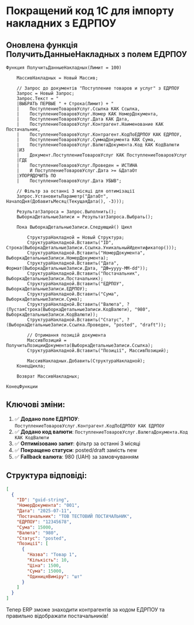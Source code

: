 # Покращений код 1С для імпорту накладних з ЕДРПОУ

## Оновлена функція ПолучитьДанныеНакладных з полем ЕДРПОУ

```1c
Функция ПолучитьДанныеНакладных(Лимит = 100)
    
    МассивНакладных = Новый Массив;
    
    // Запрос до документів "Поступление товаров и услуг" з ЕДРПОУ
    Запрос = Новый Запрос;
    Запрос.Текст = "
    |ВЫБРАТЬ ПЕРВЫЕ " + Строка(Лимит) + "
    |    ПоступлениеТоваровУслуг.Ссылка КАК Ссылка,
    |    ПоступлениеТоваровУслуг.Номер КАК НомерДокумента,
    |    ПоступлениеТоваровУслуг.Дата КАК Дата,
    |    ПоступлениеТоваровУслуг.Контрагент.Наименование КАК Постачальник,
    |    ПоступлениеТоваровУслуг.Контрагент.КодПоЕДРПОУ КАК ЕДРПОУ,
    |    ПоступлениеТоваровУслуг.СуммаДокумента КАК Сума,
    |    ПоступлениеТоваровУслуг.ВалютаДокумента.Код КАК КодВалюти
    |ИЗ
    |    Документ.ПоступлениеТоваровУслуг КАК ПоступлениеТоваровУслуг
    |ГДЕ
    |    ПоступлениеТоваровУслуг.Проведен = ИСТИНА
    |    И ПоступлениеТоваровУслуг.Дата >= &ДатаОт
    |УПОРЯДОЧИТЬ ПО
    |    ПоступлениеТоваровУслуг.Дата УБЫВ";
    
    // Фільтр за останні 3 місяці для оптимізації
    Запрос.УстановитьПараметр("ДатаОт", НачалоДня(ДобавитьМесяц(ТекущаяДата(), -3)));
    
    РезультатЗапроса = Запрос.Выполнить();
    ВыборкаДетальныеЗаписи = РезультатЗапроса.Выбрать();
    
    Пока ВыборкаДетальныеЗаписи.Следующий() Цикл
        
        СтруктураНакладной = Новый Структура;
        СтруктураНакладной.Вставить("ID", Строка(ВыборкаДетальныеЗаписи.Ссылка.УникальныйИдентификатор()));
        СтруктураНакладной.Вставить("НомерДокумента", ВыборкаДетальныеЗаписи.НомерДокумента);
        СтруктураНакладной.Вставить("Дата", Формат(ВыборкаДетальныеЗаписи.Дата, "ДФ=yyyy-MM-dd"));
        СтруктураНакладной.Вставить("Постачальник", ВыборкаДетальныеЗаписи.Постачальник);
        СтруктураНакладной.Вставить("ЕДРПОУ", ВыборкаДетальныеЗаписи.ЕДРПОУ);
        СтруктураНакладной.Вставить("Сума", ВыборкаДетальныеЗаписи.Сума);
        СтруктураНакладной.Вставить("Валюта", ?(ПустаяСтрока(ВыборкаДетальныеЗаписи.КодВалюти), "980", ВыборкаДетальныеЗаписи.КодВалюти));
        СтруктураНакладной.Вставить("Статус", ?(ВыборкаДетальныеЗаписи.Ссылка.Проведен, "posted", "draft"));
        
        // Отримання позицій документа
        МассивПозиций = ПолучитьПозицииДокумента(ВыборкаДетальныеЗаписи.Ссылка);
        СтруктураНакладной.Вставить("Позиції", МассивПозиций);
        
        МассивНакладных.Добавить(СтруктураНакладной);
    КонецЦикла;
    
    Возврат МассивНакладных;
    
КонецФункции
```

## Ключові зміни:

1. ✅ **Додано поле ЕДРПОУ**: `ПоступлениеТоваровУслуг.Контрагент.КодПоЕДРПОУ КАК ЕДРПОУ`
2. ✅ **Додано код валюти**: `ПоступлениеТоваровУслуг.ВалютаДокумента.Код КАК КодВалюти`
3. ✅ **Оптимізовано запит**: фільтр за останні 3 місяці
4. ✅ **Покращено статуси**: posted/draft замість new
5. ✅ **Fallback валюта**: 980 (UAH) за замовчуванням

## Структура відповіді:

```json
[
  {
    "ID": "guid-string",
    "НомерДокумента": "001",
    "Дата": "2025-07-11", 
    "Постачальник": "ТОВ ТЕСТОВИЙ ПОСТАЧАЛЬНИК",
    "ЕДРПОУ": "12345678",
    "Сума": 15000,
    "Валюта": "980",
    "Статус": "posted",
    "Позиції": [
      {
        "Назва": "Товар 1",
        "Кількість": 10,
        "Ціна": 1500,
        "Сума": 15000,
        "ОдиницяВиміру": "шт"
      }
    ]
  }
]
```

Тепер ERP зможе знаходити контрагентів за кодом ЕДРПОУ та правильно відображати постачальників!
